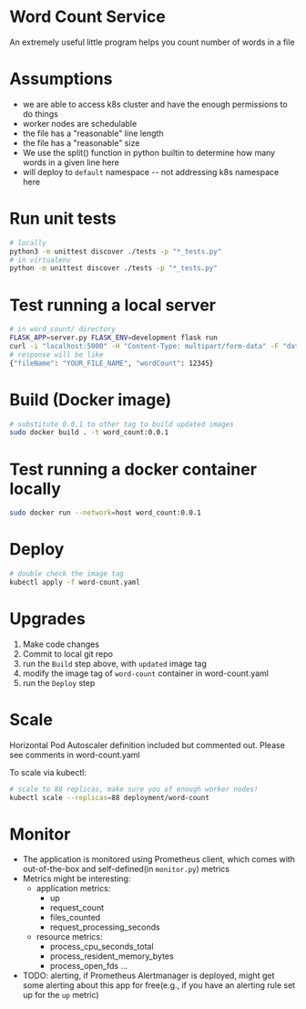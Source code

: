 # Word Count Service
An extremely useful little program helps you count number of words in a file

# Assumptions
- we are able to access k8s cluster and have the enough permissions to do things
- worker nodes are schedulable
- the file has a "reasonable" line length
- the file has a "reasonable" size
- We use the split() function in python builtin to determine how many words in a given line here
- will deploy to `default` namespace -- not addressing k8s namespace here

# Run unit tests
```bash
# locally
python3 -m unittest discover ./tests -p "*_tests.py"
# in virtualenv
python -m unittest discover ./tests -p "*_tests.py"
```

# Test running a local server
```bash
# in word_count/ directory
FLASK_APP=server.py FLASK_ENV=development flask run
curl -i "localhost:5000" -H "Content-Type: multipart/form-data" -F "data=@PATH_TO_YOUR_FILE"
# response will be like
{"fileName": "YOUR_FILE_NAME", "wordCount": 12345}
```

# Build (Docker image)
```bash
# substitute 0.0.1 to other tag to build updated images
sudo docker build . -t word_count:0.0.1
```

# Test running a docker container locally
```bash
sudo docker run --network=host word_count:0.0.1
```

# Deploy
```bash
# double check the image tag
kubectl apply -f word-count.yaml
```

# Upgrades
1. Make code changes
2. Commit to local git repo
3. run the `Build` step above, with `updated` image tag
4. modify the image tag of `word-count` container in word-count.yaml
5. run the `Deploy` step

# Scale
Horizontal Pod Autoscaler definition included but commented out. Please see comments in word-count.yaml

To scale via kubectl:
```bash
# scale to 88 replicas, make sure you of enough worker nodes!
kubectl scale --replicas=88 deployment/word-count
```

# Monitor
- The application is monitored using Prometheus client, which comes with out-of-the-box and self-defined(in `monitor.py`) metrics
- Metrics might be interesting:
    - application metrics:
        - up
        - request_count
        - files_counted
        - request_processing_seconds
    - resource metrics:
        - process_cpu_seconds_total
        - process_resident_memory_bytes
        - process_open_fds
    ...
- TODO: alerting, if Prometheus Alertmanager is deployed, might get some alerting about this app for free(e.g., if you have an alerting rule set up for the `up` metric)
